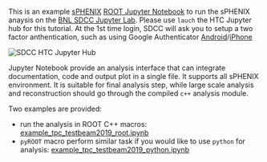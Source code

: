 This is an example [sPHENIX](https://github.com/sPHENIX-Collaboration/) [ROOT Jupyter Notebook](https://root.cern.ch/notebooks/HowTos/HowTo_ROOT-Notebooks.html) to run the sPHENIX anaysis on the [BNL SDCC Jupyter Lab](https://jupyter.sdcc.bnl.gov/). Please use `lauch` the HTC Jupyter hub for this tutorial. At the 1st time login, SDCC will ask you to setup a two factor anthentication, such as using Google Authenticator [Android](https://play.google.com/store/apps/details?id=com.google.android.apps.authenticator2&hl=en_US)/[iPhone](https://apps.apple.com/us/app/google-authenticator/id388497605)

![SDCC HTC Jupyter Hub](https://jupyter.sdcc.bnl.gov/images/jupyterhub-logo-card-htc.png)

Jupyter Notebook provide an analysis interface that can integrate documentation, code and output plot in a single file. It supports all sPHENIX environment. It is suitable for final analysis step, while large scale analysis and reconstruction should go through the compiled `c++` analysis module.  

Two examples are provided: 
* run the analysis in ROOT C++ macros: [example_tpc_testbeam2019_root.ipynb](./example_tpc_testbeam2019_root.ipynb)
* `pyROOT` macro perform similar task if you would like to use `python` for analysis:  [example_tpc_testbeam2019_python.ipynb](./example_tpc_testbeam2019_python.ipynb)

